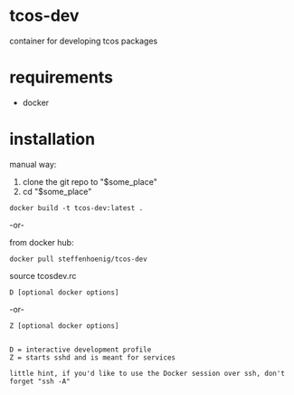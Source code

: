 tcos-dev
========

container for developing tcos packages


requirements
============

- docker

installation
============

manual way:

1. clone the git repo to "$some_place"
2. cd "$some_place"

```
docker build -t tcos-dev:latest .
```
-or-

from docker hub:
```
docker pull steffenhoenig/tcos-dev
```

source tcosdev.rc

```
D [optional docker options]
```

-or-

```
Z [optional docker options]


D = interactive development profile
Z = starts sshd and is meant for services

little hint, if you'd like to use the Docker session over ssh, don't forget "ssh -A"
